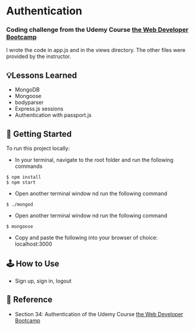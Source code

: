 # Authentication
### Coding challenge from the Udemy Course [the Web Developer Bootcamp](https://www.udemy.com/course/the-web-developer-bootcamp/)
I wrote the code in app.js and in the views directory. The other files were provided by the instructor.

## 💡Lessons Learned
- MongoDB
- Mongoose
- bodyparser
- Express.js sessions
- Authentication with passport.js

## 🚀 Getting Started
To run this project locally:
- In your terminal, navigate to the root folder and run the following commands
```
$ npm install
$ npm start
```
- Open another terminal window nd run the following command
```
$ ./mongod
```
- Open another terminal window nd run the following command
```
$ mongoose
```
- Copy and paste the following into your browser of choice: localhost:3000

## 🕹 How to Use
- Sign up, sign in, logout

## 📣 Reference
- Section 34: Authentication of the Udemy Course [the Web Developer Bootcamp](https://www.udemy.com/course/the-web-developer-bootcamp/)